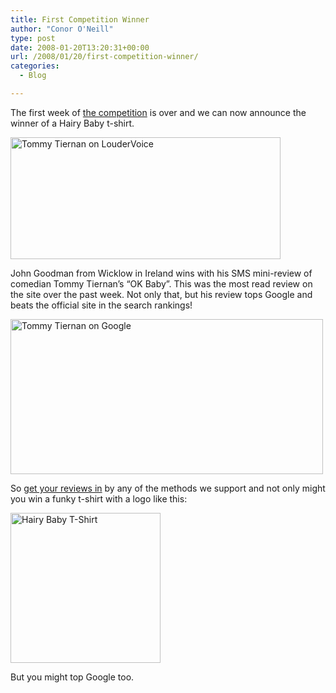 ```yaml
---
title: First Competition Winner
author: "Conor O'Neill"
type: post
date: 2008-01-20T13:20:31+00:00
url: /2008/01/20/first-competition-winner/
categories:
  - Blog

---
```

The first week of [the competition][1] is over and we can now announce the winner of a Hairy Baby t-shirt.

[<img src="http://www.loudervoice.com/wp-content/uploads/2008/01/20/first-competition-winner/2205520187_80832b55c1_o.png" alt="Tommy Tiernan on LouderVoice" height="195" width="432" />][2]

John Goodman from Wicklow in Ireland wins with his SMS mini-review of comedian Tommy Tiernan&#8217;s &#8220;OK Baby&#8221;. This was the most read review on the site over the past week. Not only that, but his review tops Google and beats the official site in the search rankings!

[<img src="http://www.loudervoice.com/wp-content/uploads/2008/01/20/first-competition-winner/2206309054_7b7ac70b69.jpg" alt="Tommy Tiernan on Google" height="248" width="500" />][3]

So [get your reviews in][1] by any of the methods we support and not only might you win a funky t-shirt with a logo like this:

[<img src="http://www.loudervoice.com/wp-content/uploads/2008/01/20/first-competition-winner/2206308236_1ea5d29c87_o.jpg" title="Hairy Baby T-Shirt" alt="Hairy Baby T-Shirt" align="middle" height="240" width="240" />][4]

But you might top Google too.

 [1]: http://www.loudervoice.com/competition01
 [2]: http://www.flickr.com/photos/bandon1/2205520187/ "Tommy Tiernan on LouderVoice by bandon1, on Flickr"
 [3]: http://www.flickr.com/photos/bandon1/2206309054/ "Tommy Tiernan on Google by bandon1, on Flickr"
 [4]: http://www.hairybaby.com/ "Hairy Baby T-Shirt by bandon1, on Flickr"